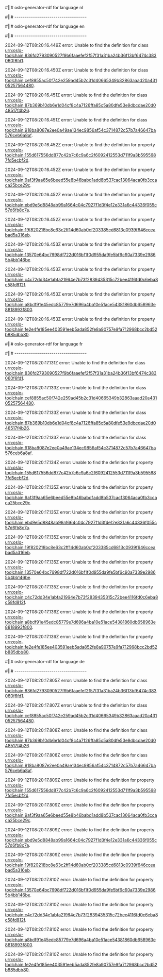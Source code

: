 #||# oslo-generator-rdf for language nl  

#||# -------------------------------------  

#||# oslo-generator-rdf for language en  

#||# -------------------------------------  

2024-09-12T08:20:16.449Z error: Unable to find the definition for class [urn:oslo-toolchain:836fd2793090527f9b6faaefef2f57f31a31ba24b36f13bf6474c383060f6fd1](all-Vrachtwagenparkeren.jsonld#L122).

2024-09-12T08:20:16.450Z error: Unable to find the definition for class [urn:oslo-toolchain:cef8855ac50f742e259ad45b2c31d40665349b32863aaad20a43105257564480](all-Vrachtwagenparkeren.jsonld#L157).

2024-09-12T08:20:16.451Z error: Unable to find the definition for class [urn:oslo-toolchain:87b369b10db6e1d04cf8c4a7126ffa85c5a80dfe53e9dbcdae20d048517f4b26](all-Vrachtwagenparkeren.jsonld#L246).

2024-09-12T08:20:16.451Z error: Unable to find the definition for class [urn:oslo-toolchain:918ba8087e2ee0a49ae134ec9856af54c3714872c57b7a46647ba576ceb6a8af](all-Vrachtwagenparkeren.jsonld#L298).

2024-09-12T08:20:16.452Z error: Unable to find the definition for property [urn:oslo-toolchain:155d617556dd877c42b7c6c9a6c2f6092412553d711f9a3b5955687fd5ecbf2d](all-Vrachtwagenparkeren.jsonld#L1173).

2024-09-12T08:20:16.452Z error: Unable to find the definition for property [urn:oslo-toolchain:9af3f9aa65e6beed55e8b46babd1add8b537cac13064aca0fb3ccaca25bce29c](all-Vrachtwagenparkeren.jsonld#L1216).

2024-09-12T08:20:16.452Z error: Unable to find the definition for property [urn:oslo-toolchain:ebd9e5d8848ab99a1664c04c7927f1d3f4e12e331a6c44336f055c57d6fb8c7a](all-Vrachtwagenparkeren.jsonld#L2237).

2024-09-12T08:20:16.452Z error: Unable to find the definition for property [urn:oslo-toolchain:19f820218bc8e63c2ff14d60ab0cf203385cd6813c0939f646cceabad5a316eb](all-Vrachtwagenparkeren.jsonld#L2280).

2024-09-12T08:20:16.453Z error: Unable to find the definition for property [urn:oslo-toolchain:13570e64bc7698df722d016bf1f0d955da9fe5bf6c90a7339e29865b4bb146be](all-Vrachtwagenparkeren.jsonld#L2335).

2024-09-12T08:20:16.453Z error: Unable to find the definition for property [urn:oslo-toolchain:c4c72dd34e1abfa21964e7b73f2839435315c72bee4116fd0c6eba8c58fd812f](all-Vrachtwagenparkeren.jsonld#L2433).

2024-09-12T08:20:16.453Z error: Unable to find the definition for property [urn:oslo-toolchain:a8bdf91e45edc85779e7d696a4ba10e51ace54381860db658963e8818993f800](all-Vrachtwagenparkeren.jsonld#L2476).

2024-09-12T08:20:16.453Z error: Unable to find the definition for property [urn:oslo-toolchain:fe2e4fe185ee403591eeb5ada852fe8a90757e9fa712968bcc2bd52b885dbb80](all-Vrachtwagenparkeren.jsonld#L5271).

#||# oslo-generator-rdf for language fr  

#||# -------------------------------------  

2024-09-12T08:20:17.131Z error: Unable to find the definition for class [urn:oslo-toolchain:836fd2793090527f9b6faaefef2f57f31a31ba24b36f13bf6474c383060f6fd1](all-Vrachtwagenparkeren.jsonld#L122).

2024-09-12T08:20:17.133Z error: Unable to find the definition for class [urn:oslo-toolchain:cef8855ac50f742e259ad45b2c31d40665349b32863aaad20a43105257564480](all-Vrachtwagenparkeren.jsonld#L157).

2024-09-12T08:20:17.133Z error: Unable to find the definition for class [urn:oslo-toolchain:87b369b10db6e1d04cf8c4a7126ffa85c5a80dfe53e9dbcdae20d048517f4b26](all-Vrachtwagenparkeren.jsonld#L246).

2024-09-12T08:20:17.133Z error: Unable to find the definition for class [urn:oslo-toolchain:918ba8087e2ee0a49ae134ec9856af54c3714872c57b7a46647ba576ceb6a8af](all-Vrachtwagenparkeren.jsonld#L298).

2024-09-12T08:20:17.134Z error: Unable to find the definition for property [urn:oslo-toolchain:155d617556dd877c42b7c6c9a6c2f6092412553d711f9a3b5955687fd5ecbf2d](all-Vrachtwagenparkeren.jsonld#L1173).

2024-09-12T08:20:17.135Z error: Unable to find the definition for property [urn:oslo-toolchain:9af3f9aa65e6beed55e8b46babd1add8b537cac13064aca0fb3ccaca25bce29c](all-Vrachtwagenparkeren.jsonld#L1216).

2024-09-12T08:20:17.135Z error: Unable to find the definition for property [urn:oslo-toolchain:ebd9e5d8848ab99a1664c04c7927f1d3f4e12e331a6c44336f055c57d6fb8c7a](all-Vrachtwagenparkeren.jsonld#L2237).

2024-09-12T08:20:17.135Z error: Unable to find the definition for property [urn:oslo-toolchain:19f820218bc8e63c2ff14d60ab0cf203385cd6813c0939f646cceabad5a316eb](all-Vrachtwagenparkeren.jsonld#L2280).

2024-09-12T08:20:17.135Z error: Unable to find the definition for property [urn:oslo-toolchain:13570e64bc7698df722d016bf1f0d955da9fe5bf6c90a7339e29865b4bb146be](all-Vrachtwagenparkeren.jsonld#L2335).

2024-09-12T08:20:17.135Z error: Unable to find the definition for property [urn:oslo-toolchain:c4c72dd34e1abfa21964e7b73f2839435315c72bee4116fd0c6eba8c58fd812f](all-Vrachtwagenparkeren.jsonld#L2433).

2024-09-12T08:20:17.136Z error: Unable to find the definition for property [urn:oslo-toolchain:a8bdf91e45edc85779e7d696a4ba10e51ace54381860db658963e8818993f800](all-Vrachtwagenparkeren.jsonld#L2476).

2024-09-12T08:20:17.136Z error: Unable to find the definition for property [urn:oslo-toolchain:fe2e4fe185ee403591eeb5ada852fe8a90757e9fa712968bcc2bd52b885dbb80](all-Vrachtwagenparkeren.jsonld#L5271).

#||# oslo-generator-rdf for language de  

#||# -------------------------------------  

2024-09-12T08:20:17.805Z error: Unable to find the definition for class [urn:oslo-toolchain:836fd2793090527f9b6faaefef2f57f31a31ba24b36f13bf6474c383060f6fd1](all-Vrachtwagenparkeren.jsonld#L122).

2024-09-12T08:20:17.807Z error: Unable to find the definition for class [urn:oslo-toolchain:cef8855ac50f742e259ad45b2c31d40665349b32863aaad20a43105257564480](all-Vrachtwagenparkeren.jsonld#L157).

2024-09-12T08:20:17.808Z error: Unable to find the definition for class [urn:oslo-toolchain:87b369b10db6e1d04cf8c4a7126ffa85c5a80dfe53e9dbcdae20d048517f4b26](all-Vrachtwagenparkeren.jsonld#L246).

2024-09-12T08:20:17.808Z error: Unable to find the definition for class [urn:oslo-toolchain:918ba8087e2ee0a49ae134ec9856af54c3714872c57b7a46647ba576ceb6a8af](all-Vrachtwagenparkeren.jsonld#L298).

2024-09-12T08:20:17.809Z error: Unable to find the definition for property [urn:oslo-toolchain:155d617556dd877c42b7c6c9a6c2f6092412553d711f9a3b5955687fd5ecbf2d](all-Vrachtwagenparkeren.jsonld#L1173).

2024-09-12T08:20:17.809Z error: Unable to find the definition for property [urn:oslo-toolchain:9af3f9aa65e6beed55e8b46babd1add8b537cac13064aca0fb3ccaca25bce29c](all-Vrachtwagenparkeren.jsonld#L1216).

2024-09-12T08:20:17.809Z error: Unable to find the definition for property [urn:oslo-toolchain:ebd9e5d8848ab99a1664c04c7927f1d3f4e12e331a6c44336f055c57d6fb8c7a](all-Vrachtwagenparkeren.jsonld#L2237).

2024-09-12T08:20:17.809Z error: Unable to find the definition for property [urn:oslo-toolchain:19f820218bc8e63c2ff14d60ab0cf203385cd6813c0939f646cceabad5a316eb](all-Vrachtwagenparkeren.jsonld#L2280).

2024-09-12T08:20:17.810Z error: Unable to find the definition for property [urn:oslo-toolchain:13570e64bc7698df722d016bf1f0d955da9fe5bf6c90a7339e29865b4bb146be](all-Vrachtwagenparkeren.jsonld#L2335).

2024-09-12T08:20:17.810Z error: Unable to find the definition for property [urn:oslo-toolchain:c4c72dd34e1abfa21964e7b73f2839435315c72bee4116fd0c6eba8c58fd812f](all-Vrachtwagenparkeren.jsonld#L2433).

2024-09-12T08:20:17.810Z error: Unable to find the definition for property [urn:oslo-toolchain:a8bdf91e45edc85779e7d696a4ba10e51ace54381860db658963e8818993f800](all-Vrachtwagenparkeren.jsonld#L2476).

2024-09-12T08:20:17.810Z error: Unable to find the definition for property [urn:oslo-toolchain:fe2e4fe185ee403591eeb5ada852fe8a90757e9fa712968bcc2bd52b885dbb80](all-Vrachtwagenparkeren.jsonld#L5271).


